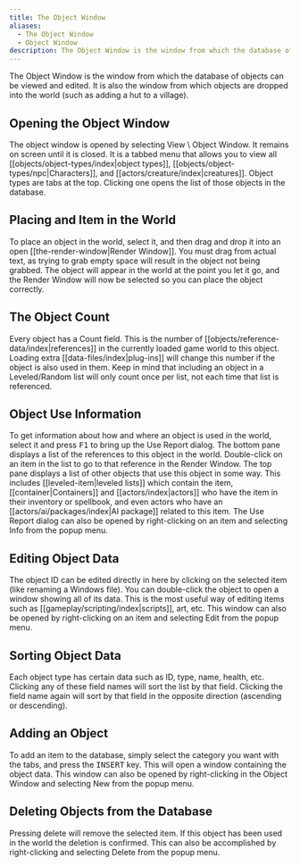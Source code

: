 ```yaml
---
title: The Object Window
aliases:
  - The Object Window
  - Object Window
description: The Object Window is the window from which the database of objects can be viewed and edited.
---
```

The Object Window is the window from which the database of objects can be viewed and edited. It is also the window from which objects are dropped into the world (such as adding a hut to a village).

## Opening the Object Window  
The object window is opened by selecting View \\ Object Window. It remains on screen until it is closed. It is a tabbed menu that allows you to view all [[objects/object-types/index|object types]], [[objects/object-types/npc|Characters]], and [[actors/creature/index|creatures]]. Object types are tabs at the top. Clicking one opens the list of those objects in the database.

## Placing and Item in the World  
To place an object in the world, select it, and then drag and drop it into an open [[the-render-window|Render Window]]. You must drag from actual text, as trying to grab empty space will result in the object not being grabbed. The object will appear in the world at the point you let it go, and the Render Window will now be selected so you can place the object correctly.  

## The Object Count  
Every object has a Count field. This is the number of [[objects/reference-data/index|references]] in the currently loaded game world to this object. Loading extra [[data-files/index|plug-ins]] will change this number if the object is also used in them. Keep in mind that including an object in a Leveled/Random list will only count once per list, not each time that list is referenced.

## Object Use Information  
To get information about how and where an object is used in the world, select it and press <kbd>F1</kbd> to bring up the Use Report dialog. The bottom pane displays a list of the references to this object in the world. Double-click on an item in the list to go to that reference in the Render Window. The top pane displays a list of other objects that use this object in some way. This includes [[leveled-item|leveled lists]] which contain the item, [[container|Containers]] and [[actors/index|actors]] who have the item in their inventory or spellbook, and even actors who have an [[actors/ai/packages/index|AI package]] related to this item. The Use Report dialog can also be opened by right-clicking on an item and selecting Info from the popup menu.

## Editing Object Data  
The object ID can be edited directly in here by clicking on the selected item (like renaming a Windows file). You can double-click the object to open a window showing all of its data. This is the most useful way of editing items such as [[gameplay/scripting/index|scripts]], art, etc. This window can also be opened by right-clicking on an item and selecting Edit from the popup menu.

## Sorting Object Data  
Each object type has certain data such as ID, type, name, health, etc. Clicking any of these field names will sort the list by that field. Clicking the field name again will sort by that field in the opposite direction (ascending or descending).

## Adding an Object  
To add an item to the database, simply select the category you want with the tabs, and press the <kbd>INSERT</kbd> key. This will open a window containing the object data. This window can also be opened by right-clicking in the Object Window and selecting New from the popup menu.

## Deleting Objects from the Database  
Pressing delete will remove the selected item. If this object has been used in the world the deletion is confirmed. This can also be accomplished by right-clicking and selecting Delete from the popup menu.
